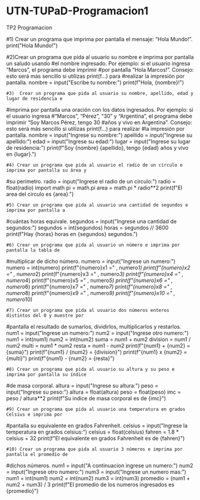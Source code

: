 # UTN-TUPaD-Programacion1
TP2 Programacion

#1) Crear un programa que imprima por pantalla el mensaje: “Hola Mundo!”.
print("Hola Mundo!")

 #2)Crear un programa que pida al usuario su nombre e imprima por pantalla un saludo usando
#el nombre ingresado. Por ejemplo: si el usuario ingresa “Marcos”, el programa debe imprimir
#por pantalla “Hola Marcos!”. Consejo: esto será más sencillo si utilizas print(f…) para
#realizar la impresión por pantalla.
nombre = input("Escribe tu nombre:")
print(f"Hola, {nombre}!")
    
    #3)  Crear un programa que pida al usuario su nombre, apellido, edad y lugar de residencia e
#imprima por pantalla una oración con los datos ingresados. Por ejemplo: si el usuario ingresa
#“Marcos”, “Pérez”, “30” y “Argentina”, el programa debe imprimir “Soy Marcos Pérez, tengo 30
#años y vivo en Argentina”. Consejo: esto será más sencillo si utilizas print(f…) para realizar
#la impresión por pantalla.
nombre = input("Ingrese su nombre:")
apellido = input("Ingrese su apellido:")
edad = input("Ingrese su edad:")
lugar = input("Ingrese su lugar de residencia:")
print(f"Soy {nombre} {apellido}, tengo {edad} años y vivo en {lugar}.")
    
    #4) Crear un programa que pida al usuario el radio de un círculo e imprima por pantalla su área y
#su perímetro.
radio = input("Ingrese el radio de un circulo:")
radio = float(radio)
import math
pi = math.pi
area = math.pi * radio**2
print(f"El area del circulo es {area}.")

    #5) Crear un programa que pida al usuario una cantidad de segundos e imprima por pantalla a
#cuántas horas equivale.
segundos = input("Ingrese una cantidad de segundos:")
segundos = int(segundos)
horas = segundos // 3600
print(f"Hay {horas} horas en {segundos} segundos.")

    #6) Crear un programa que pida al usuario un número e imprima por pantalla la tabla de
#multiplicar de dicho número.
numero = input("Ingrese un numero:")
numero = int(numero)
print(f"{numero}x1 =" , numero*1) 
print(f"{numero}x2 =" , numero*2) 
print(f"{numero}x3 =" , numero*3) 
print(f"{numero}x4 =" , numero*4) 
print(f"{numero}x5 =" , numero*5) 
print(f"{numero}x6 =" , numero*6) 
print(f"{numero}x7 =" , numero*7) 
print(f"{numero}x8 =" , numero*8) 
print(f"{numero}x9 =" , numero*9) 
print(f"{numero}x10 =" , numero*10) 

    #7) Crear un programa que pida al usuario dos números enteros distintos del 0 y muestre por
#pantalla el resultado de sumarlos, dividirlos, multiplicarlos y restarlos.
num1 = input("Ingrese un numero:")
num2 = input("Ingrese otro numero:")
num1 = int(num1)
num2 = int(num2)
suma = num1 + num2
division = num1 / num2
multi = num1 * num2 
resta = num1 - num2 
print(f"{num1} + {num2} = {suma}")
print(f"{num1} / {num2} = {division}")
print(f"{num1} x {num2} = {multi}")
print(f"{num1} - {num2} = {resta}")

    #8) Crear un programa que pida al usuario su altura y su peso e imprima por pantalla su índice
#de masa corporal. 
altura = input("Ingrese su altura:")
peso = input("Ingrese su peso:")
altura = float(altura)
peso = float(peso)
imc = peso / altura**2
print(f"Su indice de masa corporal es de {imc}")

    #9) Crear un programa que pida al usuario una temperatura en grados Celsius e imprima por
#pantalla su equivalente en grados Fahrenheit.
celsius = input("Ingrese la temperatura en grados celsius:")
celsius = float(celsius)
fahren = 1.8 * celsius + 32
print(f"El equivalente en grados Fahrenheit es de {fahren}")

    #10) Crear un programa que pida al usuario 3 números e imprima por pantalla el promedio de
#dichos números.
num1 = input("A continuacion ingrese un numero:")
num2 = input("Ingrese otro numero:")
num3 = input("Ingrese un numero mas:")
num1 = int(num1)
num2 = int(num2)
num3 = int(num3)
promedio = (num1 + num2 + num3) / 3
print(f"El promedio de los numeros ingresados es {promedio}")

